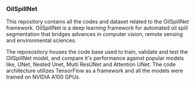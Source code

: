 ### OilSpillNet

This repository contains all the codes and dataset related to the OilSpillNet framework. OilSpillNet is a deep learning framework for automated oil spill segmentation that bridges advances in computer vision, remote sensing and environmental sciences. 

The reposository houses the code base used to train, validate and test the OilSpillNet model, and compare it's performance against popular models like, UNet, Nested Unet, Multi ResUNet and Attention UNet. The code architecture utilizes TensorFlow as a framework and all the models were trained on NVIDIA A100 GPUs. 